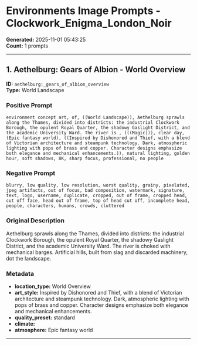 # Environments Image Prompts - Clockwork_Enigma_London_Noir

**Generated:** 2025-11-01 05:43:25  
**Count:** 1 prompts

---

## 1. Aethelburg: Gears of Albion - World Overview

**ID:** `aethelburg:_gears_of_albion_overview`  
**Type:** World Landscape  

### Positive Prompt

```
environment concept art, of, ((World Landscape)), Aethelburg sprawls along the Thames, divided into districts: the industrial Clockwork Borough, the opulent Royal Quarter, the shadowy Gaslight District, and the academic University Ward. The river is , (((Magic))), clear day, (Epic fantasy world), ((Inspired by Dishonored and Thief, with a blend of Victorian architecture and steampunk technology. Dark, atmospheric lighting with pops of brass and copper. Character designs emphasize both elegance and mechanical enhancements.)), natural lighting, golden hour, soft shadows, 8K, sharp focus, professional, no people
```

### Negative Prompt

```
blurry, low quality, low resolution, worst quality, grainy, pixelated, jpeg artifacts, out of focus, bad composition, watermark, signature, text, logo, username, duplicate, cropped, out of frame, cropped head, cut off face, head out of frame, top of head cut off, incomplete head, people, characters, humans, crowds, cluttered
```

### Original Description

Aethelburg sprawls along the Thames, divided into districts: the industrial Clockwork Borough, the opulent Royal Quarter, the shadowy Gaslight District, and the academic University Ward. The river is choked with mechanical barges. Artificial hills, built from slag and discarded machinery, dot the landscape.

### Metadata

- **location_type:** World Overview
- **art_style:** Inspired by Dishonored and Thief, with a blend of Victorian architecture and steampunk technology. Dark, atmospheric lighting with pops of brass and copper. Character designs emphasize both elegance and mechanical enhancements.
- **quality_preset:** standard
- **climate:** 
- **atmosphere:** Epic fantasy world

---

